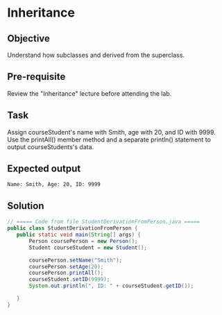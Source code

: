 # Inheritance

## Objective
Understand how subclasses and derived from the superclass.

## Pre-requisite
Review the "Inheritance" lecture before attending the lab. 

## Task
Assign courseStudent's name with Smith, age with 20, and ID with 9999. Use the printAll() member method and a separate println() statement to output courseStudents's data. 

## Expected output
```Name: Smith, Age: 20, ID: 9999```

## Solution
```java
// ===== Code from file StudentDerivationFromPerson.java =====
public class StudentDerivationFromPerson {
   public static void main(String[] args) {
       Person coursePerson = new Person();
       Student courseStudent = new Student();

       coursePerson.setName("Smith");
       coursePerson.setAge(20);
       coursePerson.printAll();
       courseStudent.setID(9999);
       System.out.println(", ID: " + courseStudent.getID());

   }
}
```
